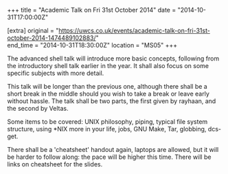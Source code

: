 +++
title = "Academic Talk on Fri 31st October 2014"
date = "2014-10-31T17:00:00Z"

[extra]
original = "https://uwcs.co.uk/events/academic-talk-on-fri-31st-october-2014-1474489102883/"    
end_time = "2014-10-31T18:30:00Z"
location = "MS05"
+++

The advanced shell talk will introduce more basic concepts, following from the introductory shell talk earlier in the year. It shall also focus on some specific subjects with more detail.

This talk will be longer than the previous one, although there shall be a short break in the middle should you wish to take a break or leave early without hassle. The talk shall be two parts, the first given by rayhaan, and the second by Veltas.

Some items to be covered: UNIX philosophy, piping, typical file system structure, using \*NIX more in your life, jobs, GNU Make, Tar, globbing, dcs-get.

There shall be a 'cheatsheet' handout again, laptops are allowed, but it will be harder to follow along: the pace will be higher this time. There will be links on cheatsheet for the slides.

